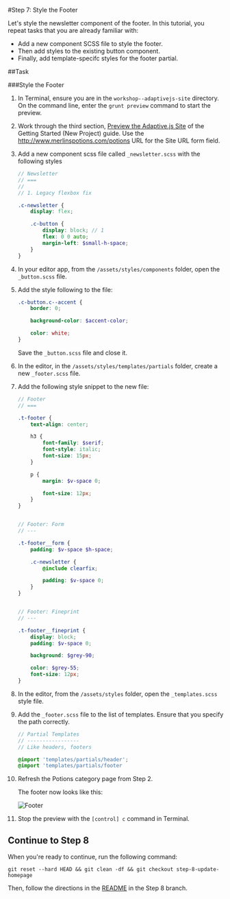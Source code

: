#Step 7: Style the Footer

Let's style the newsletter component of the footer. In this tutorial, you repeat tasks that you are already familiar with:

* Add a new component SCSS file to style the footer. 
* Then add styles to the existing button component. 
* Finally, add template-specifc styles for the footer partial.

##Task

###Style the Footer

1. In Terminal, ensure you are in the `workshop--adaptivejs-site` directory. On the command line, enter the `grunt preview` command to start the preview.
2. Work through the third section, [Preview the Adaptive.js Site](https://cloud.mobify.com/docs/adaptivejs/getting-started/new-project/#/start-adaptivejs-server) of the Getting Started (New Project) guide. Use the http://www.merlinspotions.com/potions URL for the Site URL form field.
3. Add a new component scss file called `_newsletter.scss` with the following styles

    ```SCSS
    // Newsletter
    // ===
    //
    // 1. Legacy flexbox fix

    .c-newsletter {
        display: flex;

        .c-button {
            display: block; // 1
            flex: 0 0 auto;
            margin-left: $small-h-space;
        }
    }
    ```

4. In your editor app, from the `/assets/styles/components` folder, open the `_button.scss` file.

5. Add the style following to the file:

    ```SCSS
    .c-button.c--accent {
        border: 0;

        background-color: $accent-color;

        color: white;
    }
    ```
    
    Save the `_button.scss` file and close it.

6. In the editor, in the `/assets/styles/templates/partials` folder, create a new `_footer.scss` file.

7. Add the following style snippet to the new file:

    ```SCSS
    // Footer
    // ===

    .t-footer {
        text-align: center;

        h3 {
            font-family: $serif;
            font-style: italic;
            font-size: 15px;
        }

        p {
            margin: $v-space 0;

            font-size: 12px;
        }
    }


    // Footer: Form
    // ---

    .t-footer__form {
        padding: $v-space $h-space;

        .c-newsletter {
            @include clearfix;

            padding: $v-space 0;
        }
    }


    // Footer: Fineprint
    // ---

    .t-footer__fineprint {
        display: block;
        padding: $v-space 0;

        background: $grey-90;

        color: $grey-55;
        font-size: 12px;
    }
    ```

8. In the editor, from the `/assets/styles` folder, open the `_templates.scss` style file.
9. Add the `_footer.scss` file to the list of templates. Ensure that you specify the path correctly.

    ```SCSS
    // Partial Templates
    // -----------------
    // Like headers, footers

    @import 'templates/partials/header';
    @import 'templates/partials/footer
    ```

10. Refresh the Potions category page from Step 2.

    The footer now looks like this:

    ![Footer](https://s3.amazonaws.com/uploads.hipchat.com/15359/64553/KcuPmBLRbJMAG0Y/Screen%20Shot%202015-01-19%20at%201.28.56%20PM.png)


11. Stop the preview with the `[control] c` command in Terminal.

## Continue to Step 8

When you're ready to continue, run the following command:

```
git reset --hard HEAD && git clean -df && git checkout step-8-update-homepage
```

Then, follow the directions in the  [README](https://github.com/mobify/workshop--adaptivejs-site/blob/step-8-update-homepage/README.md) in the Step 8 branch.
